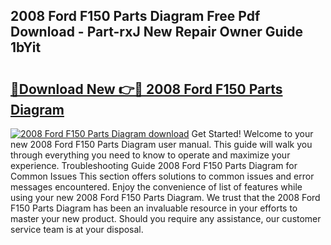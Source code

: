 ## 2008 Ford F150 Parts Diagram Free Pdf Download - Part-rxJ New Repair Owner Guide 1bYit

# <h2><a href="http://dfoky4.blite.top/?on=2008+Ford+F150+Parts+Diagram">🔗Download New 👉🔴 2008 Ford F150 Parts Diagram</a></h2>

[![2008 Ford F150 Parts Diagram download](https://i.imgur.com/lujVjoI.png)](http://dfoky4.blite.top/?on=2008+Ford+F150+Parts+Diagram)
Get Started! Welcome to your new 2008 Ford F150 Parts Diagram user manual. This guide will walk you through everything you need to know to operate and maximize your experience. Troubleshooting Guide 2008 Ford F150 Parts Diagram for Common Issues This section offers solutions to common issues and error messages encountered. Enjoy the convenience of list of features while using your new 2008 Ford F150 Parts Diagram. We trust that the 2008 Ford F150 Parts Diagram has been an invaluable resource in your efforts to master your new product. Should you require any assistance, our customer service team is at your disposal.
